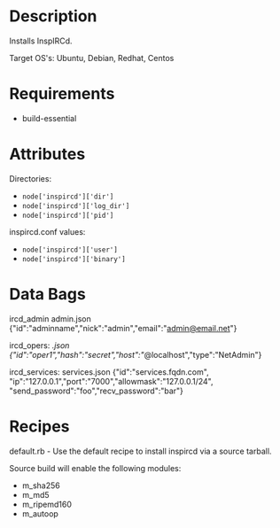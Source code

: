 Description
===========

Installs InspIRCd.

Target OS's: Ubuntu, Debian, Redhat, Centos

Requirements
============

* build-essential

Attributes
==========

Directories: 

* `node['inspircd']['dir']`
* `node['inspircd']['log_dir']`
* `node['inspircd']['pid']`

inspircd.conf values:

* `node['inspircd']['user']`
* `node['inspircd']['binary']`

Data Bags
=========

ircd_admin
    admin.json    {"id":"adminname","nick":"admin","email":"admin@email.net"}

ircd_opers:
    *.json        {"id":"oper1","hash":"secret","host":"*@localhost","type":"NetAdmin"}

ircd_services:
    services.json {"id":"services.fqdn.com",
                   "ip":"127.0.0.1","port":"7000","allowmask":"127.0.0.1/24",
                   "send_password":"foo","recv_password":"bar"}

Recipes
=======

default.rb - Use the default recipe to install inspircd via a source tarball.

Source build will enable the following modules:

* m_sha256
* m_md5
* m_ripemd160
* m_autoop

